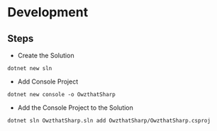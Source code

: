 # Development

## Steps

- Create the Solution
```
dotnet new sln
```
- Add Console Project
```
dotnet new console -o OwzthatSharp
```
- Add the Console Project to the Solution
```
dotnet sln OwzthatSharp.sln add OwzthatSharp/OwzthatSharp.csproj
```